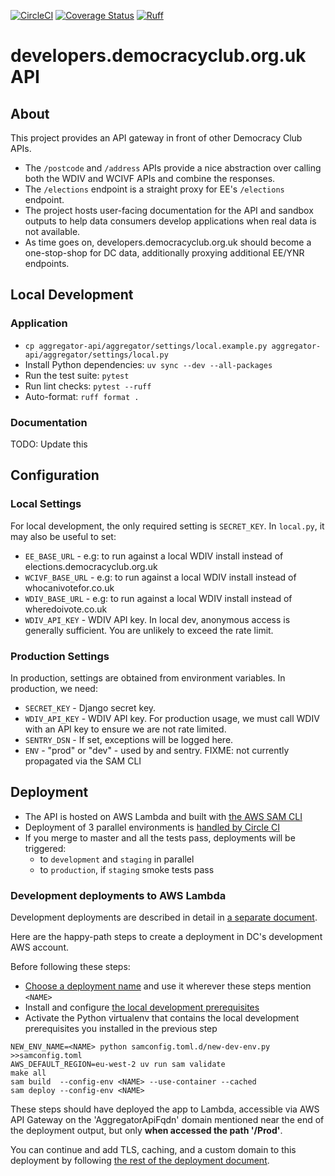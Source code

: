 [![CircleCI](https://circleci.com/gh/DemocracyClub/aggregator-api.svg?style=svg)](https://circleci.com/gh/DemocracyClub/aggregator-api)
[![Coverage Status](https://coveralls.io/repos/github/DemocracyClub/aggregator-api/badge.svg?branch=master)](https://coveralls.io/github/DemocracyClub/aggregator-api?branch=master)
[![Ruff](https://img.shields.io/endpoint?url=https://raw.githubusercontent.com/astral-sh/ruff/main/assets/badge/v2.json)](https://github.com/astral-sh/ruff)

# developers.democracyclub.org.uk API

## About

This project provides an API gateway in front of other Democracy Club APIs.

* The `/postcode` and `/address` APIs provide a nice abstraction over calling
  both the WDIV and WCIVF APIs and combine the responses.
* The `/elections` endpoint is a straight proxy for EE's `/elections` endpoint.
* The project hosts user-facing documentation for the API and sandbox outputs to
  help data consumers develop applications when real data is not available.
* As time goes on, developers.democracyclub.org.uk should become a one-stop-shop
  for DC data, additionally proxying additional EE/YNR endpoints.

## Local Development

### Application

* `cp aggregator-api/aggregator/settings/local.example.py aggregator-api/aggregator/settings/local.py`
* Install Python dependencies: `uv sync --dev --all-packages`
* Run the test suite: `pytest`
* Run lint checks: `pytest --ruff`
* Auto-format: `ruff format .`

### Documentation

TODO: Update this

## Configuration

### Local Settings

For local development, the only required setting is `SECRET_KEY`. In `local.py`,
it may also be useful to set:

* `EE_BASE_URL` - e.g: to run against a local WDIV install instead of
  elections.democracyclub.org.uk
* `WCIVF_BASE_URL` - e.g: to run against a local WDIV install instead of
  whocanivotefor.co.uk
* `WDIV_BASE_URL` - e.g: to run against a local WDIV install instead of
  wheredoivote.co.uk
* `WDIV_API_KEY` - WDIV API key. In local dev, anonymous access is generally
  sufficient. You are unlikely to exceed the rate limit.

### Production Settings

In production, settings are obtained from environment variables. In production,
we need:

* `SECRET_KEY` - Django secret key.
* `WDIV_API_KEY` - WDIV API key. For production usage, we must call WDIV with an
  API key to ensure we are not rate limited.
* `SENTRY_DSN` - If set, exceptions will be logged here.
* `ENV` - "prod" or "dev" - used by and sentry. FIXME: not currently propagated
  via the SAM CLI

## Deployment

* The API is hosted on AWS Lambda and built
  with [the AWS SAM CLI](https://docs.aws.amazon.com/serverless-application-model/latest/developerguide/what-is-sam.html)
* Deployment of 3 parallel environments
  is [handled by Circle CI](/.circleci/config.yml#L188)
* If you merge to master and all the tests pass, deployments will be triggered:
    - to `development` and `staging` in parallel
    - to `production`, if `staging` smoke tests pass

### Development deployments to AWS Lambda

Development deployments are described in detail
in [a separate document](/docs/new-development-deployment.md).

Here are the happy-path steps to create a deployment in DC's development AWS
account.

Before following these steps:

* [Choose a deployment name](/docs/new-development-deployment.md#setting-up-the-configuration-file)
  and use it wherever these steps mention `<NAME>`
* Install and
  configure [the local development prerequisites](/docs/new-development-deployment.md#local-pre-requisites)
* Activate the Python virtualenv that contains the local development
  prerequisites you installed in the previous step

```shell
NEW_ENV_NAME=<NAME> python samconfig.toml.d/new-dev-env.py >>samconfig.toml
AWS_DEFAULT_REGION=eu-west-2 uv run sam validate
make all
sam build  --config-env <NAME> --use-container --cached
sam deploy --config-env <NAME>
```

These steps should have deployed the app to Lambda, accessible via AWS API
Gateway on the 'AggregatorApiFqdn' domain mentioned near the end of the
deployment output, but only **when accessed the path '/Prod'**.

You can continue and add TLS, caching, and a custom domain to this deployment by
following [the rest of the deployment document](/docs/new-development-deployment.md#deploying-tls-cdn-and-dns-on-top-of-an-existing-lambda-deployment).

